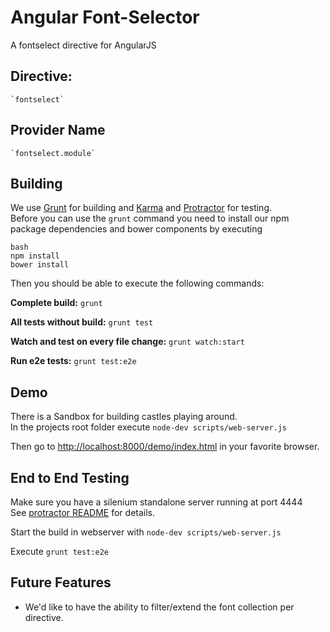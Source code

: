 Angular Font-Selector
=====================

A fontselect directive for AngularJS

Directive:
----------

	`fontselect`


Provider Name
-------------

	`fontselect.module`


Building
--------

We use [Grunt](http://gruntjs.com/) for building and
[Karma](http://karma-runner.github.io/) and
[Protractor](https://github.com/angular/protractor) for testing.  
Before you can use the `grunt` command you need to install our
npm package dependencies and bower components by executing

	bash
	npm install
	bower install


Then you should be able to execute the following commands:

__Complete build:__ `grunt`

__All tests without build:__ `grunt test`

__Watch and test on every file change:__ `grunt watch:start`

__Run e2e tests:__ `grunt test:e2e`


Demo
----

There is a Sandbox for building castles playing around.  
In the projects root folder execute `node-dev scripts/web-server.js`

Then go to [http://localhost:8000/demo/index.html](http://localhost:8000/demo/index.html)
in your favorite browser.


End to End Testing
------------------

Make sure you have a silenium standalone server running at port 4444  
See [protractor README](https://github.com/angular/protractor/blob/master/README.md) 
for details.

Start the build in webserver with `node-dev scripts/web-server.js`

Execute `grunt test:e2e`


Future Features
---------------

* We'd like to have the ability to filter/extend the font collection per directive.
